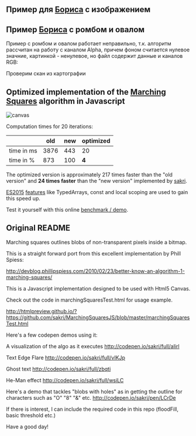 ## Пример для [Бориса](https://OriginalSin.github.io/MarchingSquaresJS/boris.html) с изображением

## Пример [Бориса](https://a402539.github.io/MarchingSquaresJS/boris.html) с ромбом и овалом

Пример с ромбом и овалом работает неправильно, т.к. алгоритм рассчитан на работу с каналом Alpha, причем фоном считается нулевое значние, картинкой - ненулевое,
но файл содержит данные и каналов RGB:

<!--
<img id="img1" src="4.png"></img>
ar=context.getImageData(0, y, canvas.width, canvas.height).data;
ap={};
{}
for(i=0;i<ar.length;i+=4){if (ap.hasOwnProperty([ar[i],ar[i+1],ar[i+2],ar[i+3]])) ap[[ar[i],ar[i+1],ar[i+2],ar[i+3]]]++; else ap[[ar[i],ar[i+1],ar[i+2],ar[i+3]]]=1;};
ap
{0,0,0,0: 766, 255,255,255,255: 28935, 255,242,0,255: 2212, 255,174,201,255: 853}
Здесь нулевые точки 0,0,0,0 добавляет алгоритм по краям,
точки 255,255,255,255 - это фон
точки 255,242,0,255 - ромб
точки 255,174,201,255 - овал
-->

Проверим скан из картографии

<!--<img id="img1" src="993hole.png"></img>-->


## Optimized implementation of the [Marching Squares](http://users.polytech.unice.fr/~lingrand/MarchingCubes/algo.html) algorithm in Javascript

![canvas](https://cloud.githubusercontent.com/assets/8630763/18348811/e2d33b10-75cd-11e6-8131-9d57140d5508.png)

Computation times for 20 iterations:

|            | old  | new | optimized |
|------------|------|-----|-----|
| time in ms | 3876 | 443 | 20  |
| time in %  | 873  | 100 | **4**   |

The optimized version is approximately 217 times faster than the "old version" and **24 times faster** than the "new version" implemented by [sakri](https://github.com/sakri).

[ES2015](http://www.ecma-international.org/ecma-262/6.0/) [features](https://kangax.github.io/compat-table/es6/) like TypedArrays, const and local scoping are used to gain this speed up.

Test it yourself with this online [benchmark / demo](http://htmlpreview.github.io/?https://github.com/mamrehn/MarchingSquaresJS/blob/master/marchingSquaresTest.html).

## Original README

Marching squares outlines blobs of non-transparent pixels inside a bitmap.

This is a straight forward port from this excellent implementation by Phill Spiess:

http://devblog.phillipspiess.com/2010/02/23/better-know-an-algorithm-1-marching-squares/

This is a Javascript implementation designed to be used with Html5 Canvas.

Check out the code in marchingSquaresTest.html for usage example.

http://htmlpreview.github.io/?https://github.com/sakri/MarchingSquaresJS/blob/master/marchingSquaresTest.html


Here's a few codepen demos using it:

A visualization of the algo as it executes
http://codepen.io/sakri/full/aIirl

Text Edge Flare
http://codepen.io/sakri/full/vIKJp

Ghost text
http://codepen.io/sakri/full/zbqti

He-Man effect
http://codepen.io/sakri/full/wsiLC


Here's a demo that tackles "blobs with holes" as in getting the outline for characters such as "O" "8" "&" etc.
http://codepen.io/sakri/pen/LCrDe

If there is interest, I can include the required code in this repo (floodFill, basic threshold etc.)



Have a good day!
